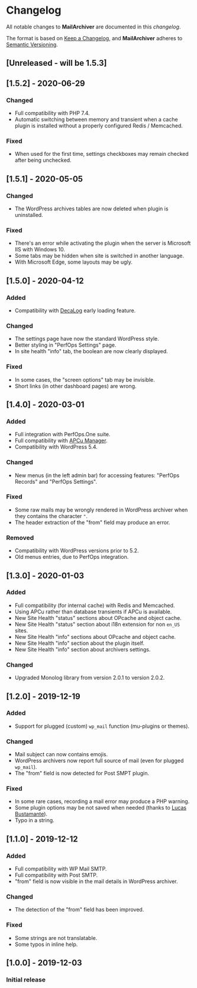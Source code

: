 # Changelog
All notable changes to **MailArchiver** are documented in this *changelog*.

The format is based on [Keep a Changelog](https://keepachangelog.com/en/1.0.0/), and **MailArchiver** adheres to [Semantic Versioning](https://semver.org/spec/v2.0.0.html).

## [Unreleased - will be 1.5.3]

## [1.5.2] - 2020-06-29
### Changed
- Full compatibility with PHP 7.4.
- Automatic switching between memory and transient when a cache plugin is installed without a properly configured Redis / Memcached.
### Fixed
- When used for the first time, settings checkboxes may remain checked after being unchecked.

## [1.5.1] - 2020-05-05
### Changed
- The WordPress archives tables are now deleted when plugin is uninstalled.
### Fixed
- There's an error while activating the plugin when the server is Microsoft IIS with Windows 10.
- Some tabs may be hidden when site is switched in another language.
- With Microsoft Edge, some layouts may be ugly.

## [1.5.0] - 2020-04-12
### Added
- Compatibility with [DecaLog](https://wordpress.org/plugins/decalog/) early loading feature.
### Changed
- The settings page have now the standard WordPress style.
- Better styling in "PerfOps Settings" page.
- In site health "info" tab, the boolean are now clearly displayed.
### Fixed
- In some cases, the "screen options" tab may be invisible.
- Short links (in other dashboard pages) are wrong. 

## [1.4.0] - 2020-03-01
### Added
- Full integration with PerfOps.One suite.
- Full compatibility with [APCu Manager](https://wordpress.org/plugins/apcu-manager/).
- Compatibility with WordPress 5.4.
### Changed
- New menus (in the left admin bar) for accessing features: "PerfOps Records" and "PerfOps Settings".
### Fixed
- Some raw mails may be wrongly rendered in WordPress archiver when they contains the character `"`.
- The header extraction of the "from" field may produce an error.
### Removed
- Compatibility with WordPress versions prior to 5.2.
- Old menus entries, due to PerfOps integration.

## [1.3.0] - 2020-01-03
### Added
- Full compatibility (for internal cache) with Redis and Memcached.
- Using APCu rather than database transients if APCu is available.
- New Site Health "status" sections about OPcache and object cache. 
- New Site Health "status" section about i18n extension for non `en_US` sites.
- New Site Health "info" sections about OPcache and object cache.
- New Site Health "info" section about the plugin itself.
- New Site Health "info" section about archivers settings. 
### Changed
- Upgraded Monolog library from version 2.0.1 to version 2.0.2.

## [1.2.0] - 2019-12-19
### Added
- Support for plugged (custom) `wp_mail` function (mu-plugins or themes).
### Changed
- Mail subject can now contains emojis.
- WordPress archivers now report full source of mail (even for plugged `wp_mail`).
- The "from" field is now detected for Post SMPT plugin.
### Fixed
- In some rare cases, recording a mail error may produce a PHP warning.
- Some plugin options may be not saved when needed (thanks to [Lucas Bustamante](https://github.com/Luc45)).
- Typo in a string.

## [1.1.0] - 2019-12-12
### Added
- Full compatibility with WP Mail SMTP.
- Full compatibility with Post SMTP.
- "from" field is now visible in the mail details in WordPress archiver.
### Changed
- The detection of the "from" field has been improved.
### Fixed
- Some strings are not translatable.
- Some typos in inline help. 

## [1.0.0] - 2019-12-03
### Initial release
